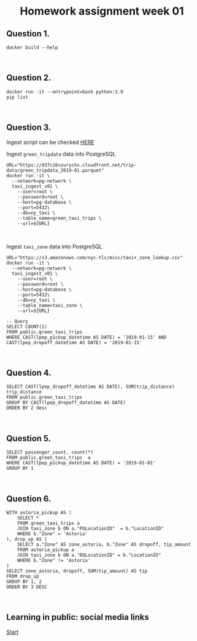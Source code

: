 <h1 align="center">Homework assignment week 01</h1>

## Question 1.
`docker build --help`

<br>

## Question 2.
```
docker run -it --entrypoint=bash python:3.9
pip list
```

<br>

## Question 3.
Ingest script can be checked [HERE](https://github.com/tomasoak/dataeng_zoomcamp/blob/main/week_01/ingest_data.py)

Ingest `green_tripdata` data into PostgreSQL
<br>

```
URL="https://d37ci6vzurychx.cloudfront.net/trip-data/green_tripdata_2019-01.parquet"
docker run -it \
  --network=pg-network \
  taxi_ingest_v01 \
    --user=root \
    --password=root \
    --host=pg-database \
    --port=5432\
    --db=ny_taxi \
    --table_name=green_taxi_trips \
    --url=${URL}
```
<br>

Ingest `taxi_zone` data into PostgreSQL

```
URL="https://s3.amazonaws.com/nyc-tlc/misc/taxi+_zone_lookup.csv"
docker run -it \
  --network=pg-network \
  taxi_ingest_v01 \
    --user=root \
    --password=root \
    --host=pg-database \
    --port=5432\
    --db=ny_taxi \
    --table_name=taxi_zone \
    --url=${URL}
```

```
-- Query
SELECT COUNT(1)
FROM public.green_taxi_trips
WHERE CAST(lpep_pickup_datetime AS DATE) = '2019-01-15' AND CAST(lpep_dropoff_datetime AS DATE) = '2019-01-15'
```

<br>

## Question 4.
```
SELECT CAST(lpep_dropoff_datetime AS DATE), SUM(trip_distance) trip_distance
FROM public.green_taxi_trips
GROUP BY CAST(lpep_dropoff_datetime AS DATE)
ORDER BY 2 desc
```
<br>

## Question 5.
```
SELECT passenger_count, count(*)
FROM public.green_taxi_trips  a
WHERE CAST(lpep_pickup_datetime AS DATE) = '2019-01-01'
GROUP BY 1
```
<br>

## Question 6.
```
WITH astoria_pickup AS (
	SELECT * 
	FROM green_taxi_trips a 
	JOIN taxi_zone b ON a."PULocationID"  = b."LocationID" 
	WHERE b."Zone" = 'Astoria'
), drop_up AS (
	SELECT a."Zone" AS zone_astoria, b."Zone" AS dropoff, tip_amount  
	FROM astoria_pickup a
	JOIN taxi_zone b ON a."DOLocationID" = b."LocationID" 
	WHERE b."Zone" != 'Astoria'
)
SELECT zone_astoria, dropoff, SUM(tip_amount) AS tip
FROM drop_up
GROUP BY 1, 2
ORDER BY 3 DESC
```
<br>

## Learning in public: social media links
[Start](https://www.linkedin.com/feed/update/urn:li:activity:7020835983008903168/)